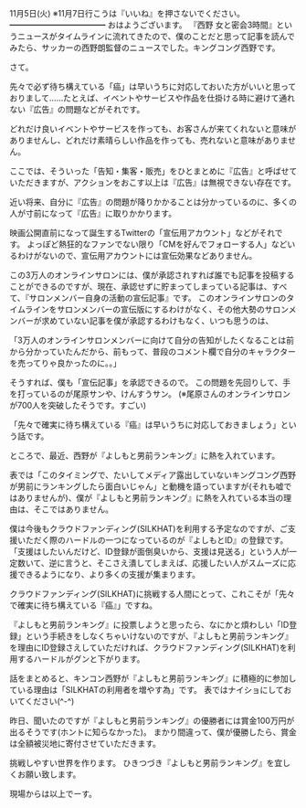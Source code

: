 11月5日(火) ※11月7日行こうは『いいね』を押さないでください。
━━━━━━━━━━━━
おはようございます。
『西野 女と密会3時間』というニュースがタイムラインに流れてきたので、僕のことだと思って記事を読んでみたら、サッカーの西野朗監督のニュースでした。キングコング西野です。

さて。

先々で必ず待ち構えている「癌」は早いうちに対応しておいた方がいいと思っておりまして……たとえば、イベントやサービスや作品を仕掛ける時に避けて通れない『広告』の問題などがそれです。

どれだけ良いイベントやサービスを作っても、お客さんが来てくれないと意味がありませんし、どれだけ素晴らしい作品を作っても、売れないと意味がありません。

ここでは、そういった「告知・集客・販売」をひとまとめに『広告』と呼ばせていただきますが、アクションをおこす以上は『広告』は無視できない存在です。

近い将来、自分に『広告』の問題が降りかかることは分かっているのに、多くの人が寸前になって『広告』に取りかかります。

映画公開直前になって誕生するTwitterの「宣伝用アカウント」などがそれです。
よっぽど熱狂的なファンでない限り「CMを好んでフォローする人」などいるわけがないので、宣伝用アカウントには宣伝効果などありません。

この3万人のオンラインサロンには、僕が承認されすれば誰でも記事を投稿することができるのですが、現在、承認せずに貯まってしまっている記事は、すべて、『サロンメンバー自身の活動の宣伝記事』です。
このオンラインサロンのタイムラインをサロンメンバーの宣伝版にするわけがなく、その他大勢のサロンメンバーが求めていない記事を僕が承認するわけもなく、いつも思うのは、

「3万人のオンラインサロンメンバーに向けて自分の告知がしたくなることは前から分かっていたんだから、前もって、普段のコメント欄で自分のキャラクターを売ってりゃ良かったのに。。」

そうすれば、僕も「宣伝記事」を承認できるので。
この問題を先回りして、手を打っているのが尾原サンや、けんすうサン。
(※尾原さんのオンラインサロンが700人を突破したそうです。すごい)

「先々で確実に待ち構えている『癌』は早いうちに対応しておきましょう」という話です。

ところで、最近、西野が『よしもと男前ランキング』に熱を入れています。

表では「このタイミングで、たいしてメディア露出していないキングコング西野が男前にランキングしたら面白いじゃん」と動機を語っていますが(それも嘘ではありませんが)、僕が『よしもと男前ランキング』に熱を入れている本当の理由は、そこではありません。

僕は今後もクラウドファンディング(SILKHAT)を利用する予定なのですが、ご支援いただく際のハードルの一つになっているのが『よしもとID』の登録です。
「支援はしたいんだけど、ID登録が面倒臭いから、支援は見送る」という人が一定数いて、逆に言うと、そこさえ潰してしまえば、応援したい人がスムーズに応援できるようになり、より多くの支援が集まります。

クラウドファンディング(SILKHAT)に挑戦する人間にとって、これこそが「先々で確実に待ち構えている『癌』」ですね。

『よしもと男前ランキング』に投票しようと思ったら、なにかと煩わしい「ID登録」という手続きをしなくちゃいけないのですが、『よしもと男前ランキング』を理由にID登録さえしていただければ、クラウドファンディング(SILKHAT)を利用するハードルがグンと下がります。

話をまとめると、キンコン西野が『よしもと男前ランキング』に積極的に参加している理由は「SILKHATの利用者を増やす為」です。
表ではナイショにしておいてください(^-^)

昨日、聞いたのですが『よしもと男前ランキング』の優勝者には賞金100万円が出るそうです(ホントに知らなかった)。
まかり間違って、僕が優勝したら、賞金は全額被災地に寄付させていただきます。

挑戦しやすい世界を作ります。
ひきつづき『よしもと男前ランキング』を宜しくお願い致します。

現場からは以上でーす。
